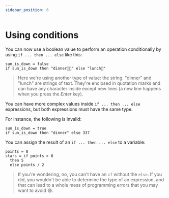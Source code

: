 ```yaml
---
sidebar_position: 6
---
```


# Using conditions

You can now use a boolean value to perform an operation conditionally by using `if ... then ... else` like this:

```deci live
sun_is_down = false
if sun_is_down then "dinner👩‍🍳" else "lunch💪"
```

> Here we're using another type of value: the string. "dinner" and "lunch" are strings of text. They're enclosed in quotation marks and can have any character inside except new lines (a new line happens when you press the _Enter_ key).

You can have more complex values inside `if ... then ... else` expressions, but both expressions must have the same type.

For instance, the following is invalid:

```deci live
sun_is_down = true
if sun_is_down then "dinner" else 337
```

You can assign the result of an `if ... then ... else` to a variable:

```deci live
points = 8
stars = if points > 6
  then 5
  else points / 2
```

> If you're wondering, no, you can't have an `if` without the `else`. If you did, you wouldn't be able to determine the type of an expression, and that can lead to a whole mess of programming errors that you may want to avoid 😅.

